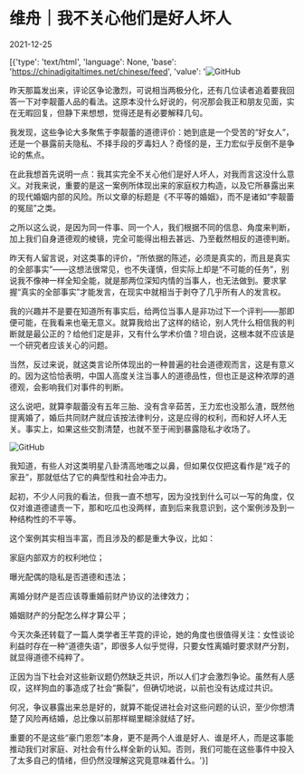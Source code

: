 # 维舟｜我不关心他们是好人坏人

2021-12-25

[{'type': 'text/html', 'language': None, 'base': 'https://chinadigitaltimes.net/chinese/feed', 'value': '![GitHub](https://chinadigitaltimes.net/chinese/files/2021/12/image-1640429437820.png)

昨天那篇发出来，评论区争论激烈，可说相当两极分化，还有几位读者追着要我回答一下对李靓蕾人品的看法。这原本没什么好说的，何况那会我正和朋友见面，实在无暇回复，但静下来想想，觉得还是有必要解释几句。

我发现，这些争论大多聚焦于李靓蕾的道德评价：她到底是一个受苦的“好女人”，还是一个暴露前夫隐私、不择手段的歹毒妇人？奇怪的是，王力宏似乎反倒不是争论的焦点。

在此我想首先说明一点：我其实完全不关心他们是好人坏人，对我而言这没什么意义。对我来说，重要的是这一案例所体现出来的家庭权力构造，以及它所暴露出来的现代婚姻内部的风险。所以文章的标题是《不平等的婚姻》，而不是诸如“李靓蕾的冤屈”之类。

之所以这么说，是因为同一件事、同一个人，我们根据不同的信息、角度来判断，加上我们自身道德观的棱镜，完全可能得出相去甚远、乃至截然相反的道德判断。

昨天有人留言说，对这类事的评价，“所依据的陈述，必须是真实的，而且是真实的全部事实”——这想法很常见，也不失谨慎，但实际上却是“不可能的任务”，别说我不像神一样全知全能，就是那两位深知内情的当事人，也无法做到。要求掌握“真实的全部事实”才能发言，在现实中就相当于剥夺了几乎所有人的发言权。

我的兴趣并不是要在知道所有事实后，给两位当事人是非功过下一个评判——那即便可能，在我看来也毫无意义。就算我给出了这样的结论，别人凭什么相信我的判断就是最公正的？给他们定是非，又有什么学术价值？坦白说，这根本就不应该是一个研究者应该关心的问题。

当然，反过来说，就这类言论所体现出的一种普遍的社会道德观而言，这是有意义的。因为这恰恰表明，中国人高度关注当事人的道德品性，但也正是这种浓厚的道德观，会影响我们对事件的判断。

这么说吧，就算李靓蕾没有五年三胎、没有含辛茹苦，王力宏也没那么渣，既然他提离婚了，婚后共同财产就应该按法律判分，这是应得的权利，而和好人坏人无关。事实上，如果这些交割清楚，也就不至于闹到暴露隐私才收场了。

![GitHub](https://chinadigitaltimes.net/chinese/files/2021/12/post-675075-61c6f87056879.)

我知道，有些人对这类明星八卦清高地嗤之以鼻，但如果仅仅把这看作是“戏子的家丑”，那就低估了它的典型性和社会冲击力。

起初，不少人问我的看法，但我一直不想写，因为没找到什么可以一写的角度，仅仅对谁道德谴责一下，那和吃瓜也没两样，直到后来我意识到，这个案例涉及到一种结构性的不平等。

这个案例其实相当丰富，而且涉及的都是重大争议，比如：





家庭内部双方的权利地位；





曝光配偶的隐私是否道德和违法；





离婚分财产是否应该尊重婚前财产协议的法律效力；





婚姻财产的分配怎么样才算公平；





今天次条还转载了一篇人类学者王芊霓的评论，她的角度也很值得关注：女性谈论利益时存在一种“道德失语”，即很多人似乎觉得，只要女性离婚时要求财产分割，就显得道德不纯粹了。

正因为当下社会对这些新议题仍然缺乏共识，所以人们才会激烈争论。虽然有人感叹，这样狗血的事造成了社会“撕裂”，但确切地说，以前也没有达成过共识。

何况，争议暴露出来总是好的，就算不能促进社会对这些问题的认识，至少你想清楚了风险再结婚，总比像以前那样糊里糊涂就结了好。

重要的不是这些“豪门恩怨”本身，更不是两个人谁是好人、谁是坏人，而是这事能推动我们对家庭、对社会有什么样全新的认知。否则，我们可能在这些事件中投入了太多自己的情绪，但仍然没理解这究竟意味着什么。'}]